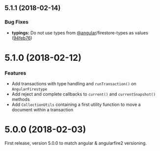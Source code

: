 <a name="5.1.1"></a>
## 5.1.1 (2018-02-14)


### Bug Fixes

* **typings:** Do not use types from [@angular](https://github.com/angular)/firestore-types as values ([94feb76](https://github.com/bricepepin/angular-firestype/commit/94feb76))



<a name="5.1.0"></a>
# 5.1.0 (2018-02-12)

### Features
* Add transactions with type handling and `runTransaction()` on `AngularFirestype`
* Add reject and complete callbacks to `current()` and `currentSnapshot()` methods
* Add `CollectionUtils` containing a first utility function to move a document within a transaction

<a name="5.0.0"></a>
# 5.0.0 (2018-02-03)

First release, version 5.0.0 to match angular & angularfire2 versioning.

